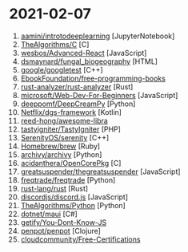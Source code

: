 # 2021-02-07

1. [aamini/introtodeeplearning](https://github.com/aamini/introtodeeplearning "Lab Materials for MIT 6.S191: Introduction to Deep Learning") [JupyterNotebook]
2. [TheAlgorithms/C](https://github.com/TheAlgorithms/C "Collection of various algorithms in mathematics, machine learning, computer science, physics, etc implemented in C for educational purposes.") [C]
3. [wesbos/Advanced-React](https://github.com/wesbos/Advanced-React "Starter Files and Solutions for Full Stack Advanced React and GraphQL") [JavaScript]
4. [dsmaynard/fungal_biogeography](https://github.com/dsmaynard/fungal_biogeography "") [HTML]
5. [google/googletest](https://github.com/google/googletest "Googletest - Google Testing and Mocking Framework") [C++]
6. [EbookFoundation/free-programming-books](https://github.com/EbookFoundation/free-programming-books "📚 Freely available programming books") 
7. [rust-analyzer/rust-analyzer](https://github.com/rust-analyzer/rust-analyzer "An experimental Rust compiler front-end for IDEs") [Rust]
8. [microsoft/Web-Dev-For-Beginners](https://github.com/microsoft/Web-Dev-For-Beginners "24 Lessons, 12 Weeks, Get Started as a Web Developer") [JavaScript]
9. [deeppomf/DeepCreamPy](https://github.com/deeppomf/DeepCreamPy "Decensoring Hentai with Deep Neural Networks") [Python]
10. [Netflix/dgs-framework](https://github.com/Netflix/dgs-framework "") [Kotlin]
11. [reed-hong/awesome-libra](https://github.com/reed-hong/awesome-libra "A Curated List of Awesome Facebook Libra Resources") 
12. [tastyigniter/TastyIgniter](https://github.com/tastyigniter/TastyIgniter "🔥 Powerful, yet easy to use, open source restaurant online ordering, table reservation and restaurant management system") [PHP]
13. [SerenityOS/serenity](https://github.com/SerenityOS/serenity "The Serenity Operating System 🐞") [C++]
14. [Homebrew/brew](https://github.com/Homebrew/brew "🍺 The missing package manager for macOS (or Linux)") [Ruby]
15. [archivy/archivy](https://github.com/archivy/archivy "Archivy is a self-hosted knowledge repository that allows you to safely preserve useful content that contributes to your own personal, searchable and extendable wiki.") [Python]
16. [acidanthera/OpenCorePkg](https://github.com/acidanthera/OpenCorePkg "OpenCore bootloader") [C]
17. [greatsuspender/thegreatsuspender](https://github.com/greatsuspender/thegreatsuspender "A chrome extension for suspending all tabs to free up memory") [JavaScript]
18. [freqtrade/freqtrade](https://github.com/freqtrade/freqtrade "Free, open source crypto trading bot") [Python]
19. [rust-lang/rust](https://github.com/rust-lang/rust "Empowering everyone to build reliable and efficient software.") [Rust]
20. [discordjs/discord.js](https://github.com/discordjs/discord.js "A powerful JavaScript library for interacting with the Discord API") [JavaScript]
21. [TheAlgorithms/Python](https://github.com/TheAlgorithms/Python "All Algorithms implemented in Python") [Python]
22. [dotnet/maui](https://github.com/dotnet/maui ".NET MAUI is the .NET Multi-platform App UI, a framework for building native device applications spanning mobile, tablet, and desktop.") [C#]
23. [getify/You-Dont-Know-JS](https://github.com/getify/You-Dont-Know-JS "A book series on JavaScript. @YDKJS on twitter.") 
24. [penpot/penpot](https://github.com/penpot/penpot "Penpot - The Open-Source prototyping tool") [Clojure]
25. [cloudcommunity/Free-Certifications](https://github.com/cloudcommunity/Free-Certifications "Curated list of free courses & certifications") 
